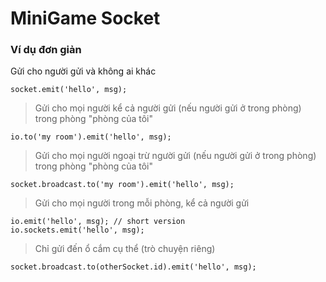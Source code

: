 # MiniGame Socket

### Ví dụ đơn giản

Gửi cho người gửi và không ai khác

```socket.emit('hello', msg);```
> Gửi cho mọi người kể cả người gửi (nếu người gửi ở trong phòng) trong phòng "phòng của tôi"

```io.to('my room').emit('hello', msg);```
> Gửi cho mọi người ngoại trừ người gửi (nếu người gửi ở trong phòng) trong phòng "phòng của tôi"

```socket.broadcast.to('my room').emit('hello', msg);```
> Gửi cho mọi người trong mỗi phòng, kể cả người gửi

```
io.emit('hello', msg); // short version
io.sockets.emit('hello', msg);
```
> Chỉ gửi đến ổ cắm cụ thể (trò chuyện riêng)

```socket.broadcast.to(otherSocket.id).emit('hello', msg);```
